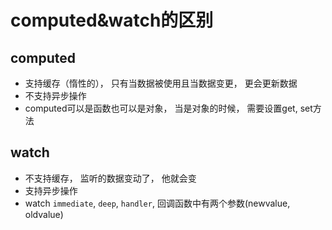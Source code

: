 # computed&watch的区别

## computed

* 支持缓存（惰性的）， 只有当数据被使用且当数据变更， 更会更新数据
* 不支持异步操作
* computed可以是函数也可以是对象， 当是对象的时候， 需要设置get, set方法

## watch

* 不支持缓存， 监听的数据变动了， 他就会变
* 支持异步操作
* watch `immediate`, `deep`, `handler`, 回调函数中有两个参数(newvalue, oldvalue)


